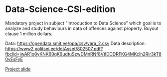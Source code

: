 # Data-Science-CSI-edition
Mandatory project in subject "Introduction to Data Science" which goal is to analyze and study behaviours in data of offences against property. Buyout clause 1 million dollars.

Data: https://opendata.smit.ee/ppa/csv/vara_2.csv
Data description: https://www2.politsei.ee/dotAsset/802507.pdf?fbclid=IwAR1o0yKNK60gK9udtuSzwDMnRNf8VtIDCDRFKG4MKclh2RIr3kT80yEsFyE

[Project slide](https://docs.google.com/presentation/d/1RHDUPsJVVtwVfPp8-WxsK8udEpYOmf4Ki9NjtbgpLDU/edit#slide=id.g48274606ac_250_0)
